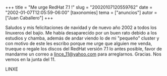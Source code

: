 +++
title = "Me urge RedHat 7.1 !"
slug = "20020107120559762"
date = "2002-01-07T12:05:59-06:00"
[taxonomies]
tema = ["anuncios"]
autor = ["Juan Caballero"]
+++

Saludos y mis felicitaciones de navidad y de nuevo año 2002 a todos los
linuxeros del bajío. Me había desaparecido por un buen rato debido a los
estudios y chamba, además de andar viendo lo de mi &quot;pequeño&quot;
cluster y con motivo de este les escribo porque me urge que alguien me
venda, trueque o regale los discos del RedHat versión 7.1 lo antes
posible, favor de mandarme un correo a <lince_11@yahoo.com> para
arreglarnos. Gracias. Nos vemos en la junta del 11.

LINXE
